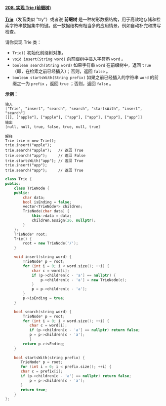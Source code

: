 #### [208. 实现 Trie (前缀树)](https://leetcode-cn.com/problems/implement-trie-prefix-tree/)

**[Trie](https://baike.baidu.com/item/字典树/9825209?fr=aladdin)**（发音类似 "try"）或者说 **前缀树** 是一种树形数据结构，用于高效地存储和检索字符串数据集中的键。这一数据结构有相当多的应用情景，例如自动补完和拼写检查。

请你实现 Trie 类：

- `Trie()` 初始化前缀树对象。
- `void insert(String word)` 向前缀树中插入字符串 `word` 。
- `boolean search(String word)` 如果字符串 `word` 在前缀树中，返回 `true`（即，在检索之前已经插入）；否则，返回 `false` 。
- `boolean startsWith(String prefix)` 如果之前已经插入的字符串 `word` 的前缀之一为 `prefix` ，返回 `true` ；否则，返回 `false` 。

 

**示例：**

```
输入
["Trie", "insert", "search", "search", "startsWith", "insert", "search"]
[[], ["apple"], ["apple"], ["app"], ["app"], ["app"], ["app"]]
输出
[null, null, true, false, true, null, true]

解释
Trie trie = new Trie();
trie.insert("apple");
trie.search("apple");   // 返回 True
trie.search("app");     // 返回 False
trie.startsWith("app"); // 返回 True
trie.insert("app");
trie.search("app");     // 返回 True
```

 

```C++
class Trie {
public:
    class TrieNode {
    public:
        char data;
        bool isEnding = false;
        vector<TrieNode*> children;
        TrieNode(char data) {
            this->data = data;
            children.assign(26, nullptr);
        }
    };
    TrieNode* root;
    Trie() {
        root = new TrieNode('/');
    }

    void insert(string word) {
        TrieNode* p = root;
        for (int i = 0; i < word.size(); ++i) {
            char c = word[i];
            if (p->children[c - 'a'] == nullptr) {
                p->children[c - 'a'] = new TrieNode(c);
            }
            p = p->children[c - 'a'];
        }
        p->isEnding = true;
    }

    bool search(string word) {
        TrieNode* p = root;
        for (int i = 0; i < word.size(); ++i) {
           char c = word[i];
           if (p->children[c - 'a'] == nullptr) return false;
           p = p->children[c - 'a'];
           }
        return p->isEnding;
    }
    
    bool startsWith(string prefix) {
       TrieNode* p = root;
       for (int i = 0; i < prefix.size(); ++i) {
       char c = prefix[i];
       if (p->children[c - 'a'] == nullptr) return false;
           p = p->children[c - 'a'];
       }
       return true;
    }
};
```

